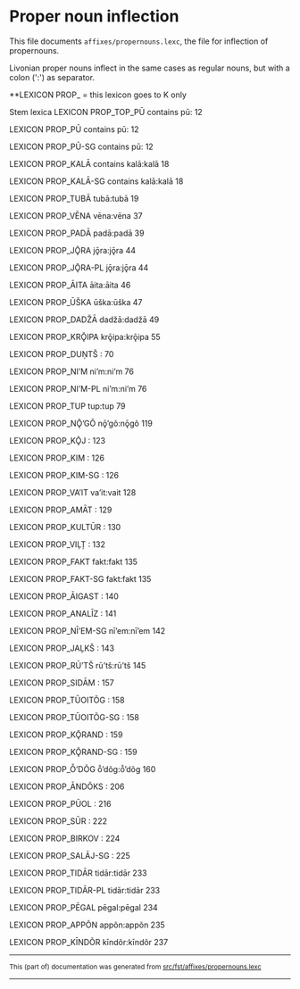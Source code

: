 # Proper noun inflection
This file documents `affixes/propernouns.lexc`, the file for inflection of propernouns.

Livonian proper nouns inflect in the same cases as regular
nouns, but with a colon (':') as separator.

**LEXICON PROP_ = this lexicon goes to K only

Stem lexica
LEXICON PROP_TOP_PŪ  contains pū: 12

LEXICON PROP_PŪ  contains pū: 12

LEXICON PROP_PŪ-SG  contains pū: 12

LEXICON PROP_KALĀ   contains  kalā:kalā 18

LEXICON PROP_KALĀ-SG   contains  kalā:kalā 18

LEXICON PROP_TUBĀ  tubā:tubā 19

LEXICON PROP_VĒNA  vēna:vēna 37

LEXICON PROP_PADĀ  padā:padā 39

LEXICON PROP_JǬRA  jǭra:jǭra 44

LEXICON PROP_JǬRA-PL  jǭra:jǭra 44

LEXICON PROP_ĀITA  āita:āita 46

LEXICON PROP_ŪŠKA  ūška:ūška 47

LEXICON PROP_DADŽĀ  dadžā:dadžā 49

LEXICON PROP_KRǬIPA  krǭipa:krǭipa 55

LEXICON PROP_DUŅTŠ  : 70

LEXICON PROP_NIʼM  niʼm:niʼm 76

LEXICON PROP_NIʼM-PL  niʼm:niʼm 76

LEXICON PROP_TUP  tup:tup 79

LEXICON PROP_NǬʼGÕ  nǭʼgõ:nǭgõ 119

LEXICON PROP_KǬJ  : 123

LEXICON PROP_KIM  : 126

LEXICON PROP_KIM-SG  : 126

LEXICON PROP_VAʼIT  vaʼit:vait 128

LEXICON PROP_AMĀT  : 129

LEXICON PROP_KULTŪR  : 130

LEXICON PROP_VIĻȚ  : 132

LEXICON PROP_FAKT  fakt:fakt 135

LEXICON PROP_FAKT-SG  fakt:fakt 135

LEXICON PROP_ĀIGAST  : 140

LEXICON PROP_ANALĪZ  : 141

LEXICON PROP_NĪʼEM-SG  nīʼem:nīʼem 142

LEXICON PROP_JAĻKŠ  : 143

LEXICON PROP_RŪʼTŠ  rūʼtš:rūʼtš 145

LEXICON PROP_SIDĀM  : 157

LEXICON PROP_TŪOITÕG  : 158

LEXICON PROP_TŪOITÕG-SG  : 158

LEXICON PROP_KǬRAND  : 159

LEXICON PROP_KǬRAND-SG  : 159

LEXICON PROP_ȬʼDÕG  ȭʼdõg:ȭʼdõg 160

LEXICON PROP_ĀNDÕKS  : 206

LEXICON PROP_PŪOL  : 216

LEXICON PROP_SŪR  : 222

LEXICON PROP_BIRKOV  : 224

LEXICON PROP_SALĀJ-SG  : 225

LEXICON PROP_TIDĀR  tidār:tidār 233

LEXICON PROP_TIDĀR-PL  tidār:tidār 233

LEXICON PROP_PĒGAL  pēgal:pēgal 234

LEXICON PROP_APPÕN  appõn:appõn 235

LEXICON PROP_KĪNDÕR  kīndõr:kīndõr 237

* * *

<small>This (part of) documentation was generated from [src/fst/affixes/propernouns.lexc](https://github.com/giellalt/lang-liv/blob/main/src/fst/affixes/propernouns.lexc)</small>

---

